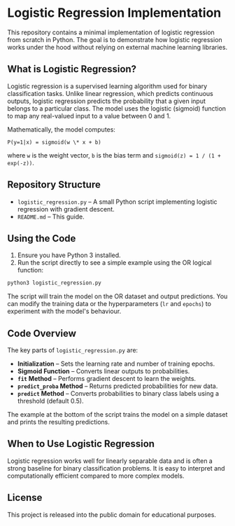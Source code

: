 # Logistic Regression Implementation

This repository contains a minimal implementation of logistic regression from scratch in Python. The goal is to demonstrate how logistic regression works under the hood without relying on external machine learning libraries.

## What is Logistic Regression?

Logistic regression is a supervised learning algorithm used for binary classification tasks. Unlike linear regression, which predicts continuous outputs, logistic regression predicts the probability that a given input belongs to a particular class. The model uses the logistic (sigmoid) function to map any real-valued input to a value between 0 and 1.

Mathematically, the model computes:

```
P(y=1|x) = sigmoid(w \* x + b)
```

where `w` is the weight vector, `b` is the bias term and `sigmoid(z) = 1 / (1 + exp(-z))`.

## Repository Structure

- `logistic_regression.py` – A small Python script implementing logistic regression with gradient descent.
- `README.md` – This guide.

## Using the Code

1. Ensure you have Python 3 installed.
2. Run the script directly to see a simple example using the OR logical function:

```bash
python3 logistic_regression.py
```

The script will train the model on the OR dataset and output predictions. You can modify the training data or the hyperparameters (`lr` and `epochs`) to experiment with the model's behaviour.

## Code Overview

The key parts of `logistic_regression.py` are:

- **Initialization** – Sets the learning rate and number of training epochs.
- **Sigmoid Function** – Converts linear outputs to probabilities.
- **`fit` Method** – Performs gradient descent to learn the weights.
- **`predict_proba` Method** – Returns predicted probabilities for new data.
- **`predict` Method** – Converts probabilities to binary class labels using a threshold (default 0.5).

The example at the bottom of the script trains the model on a simple dataset and prints the resulting predictions.

## When to Use Logistic Regression

Logistic regression works well for linearly separable data and is often a strong baseline for binary classification problems. It is easy to interpret and computationally efficient compared to more complex models.

## License

This project is released into the public domain for educational purposes.
